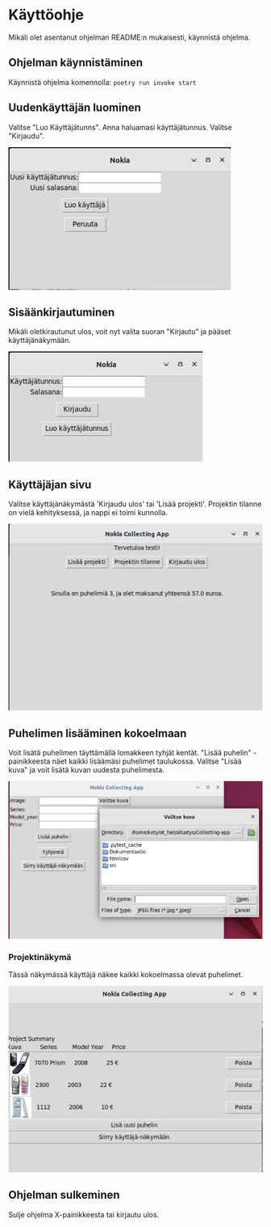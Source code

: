 # Käyttöohje
Mikäli olet asentanut ohjelman README:n mukaisesti, käynnistä ohjelma.

## Ohjelman käynnistäminen

Käynnistä ohjelma komennolla:
    ```poetry run invoke start```


## Uudenkäyttäjän luominen

Valitse "Luo Käyttäjätunns". Anna haluamasi käyttäjätunnus. Valitse "Kirjaudu".

![Luo Käyttäjätunnus](kuvat/new_user.png)


## Sisäänkirjautuminen

Mikäli oletkirautunut ulos, voit nyt valita suoran "Kirjautu" ja pääset käyttäjänäkymään.

![Kirjautu](kuvat/sign_in.png) 


## Käyttäjäjan sivu

Valitse käyttäjänäkymästä 'Kirjaudu ulos' tai 'Lisää projekti'. Projektin tilanne on vielä kehityksessä, ja nappi ei toimi kunnolla.

![Käyttäjänäkymä](kuvat/userview.png)

## Puhelimen lisääminen kokoelmaan

Voit lisätä puhelimen täyttämällä lomakkeen tyhjät kentät. "Lisää puhelin" -painikkeesta näet kaikki lisäämäsi puhelimet taulukossa.
Valitse "Lisää kuva" ja voit lisätä kuvan uudesta puhelimesta.

![Lisääminen](kuvat/addview2.png)

### Projektinäkymä

Tässä näkymässä käyttäjä näkee kaikki kokoelmassa olevat puhelimet. 

![Projekti](kuvat/projectview.png)


## Ohjelman sulkeminen

Sulje ohjelma X-painikkeesta tai kirjautu ulos.
